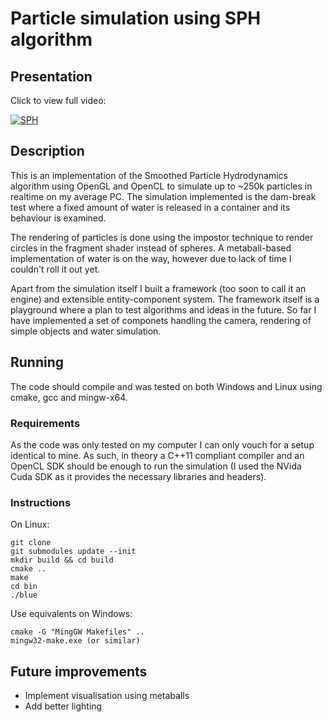 # Particle simulation using SPH algorithm

## Presentation

Click to view full video:

[![SPH](http://share.gifyoutube.com/vOAXZW.gif)](http://www.youtube.com/watch?v=a44fNPBgibE)

## Description

This is an implementation of the Smoothed Particle Hydrodynamics algorithm using OpenGL and OpenCL to simulate up to 
~250k particles in realtime on my average PC. The simulation implemented is the dam-break test where a fixed amount
of water is released in a container and its behaviour is examined. 

The rendering of particles is done using the impostor technique to render circles in the fragment shader instead of spheres. 
A metaball-based implementation of water is on the way, however due to lack of time I couldn't roll it out yet.

Apart from the simulation itself I built a framework (too soon to call it an engine) and extensible entity-component system. The framework itself is a playground where a plan to test algorithms and ideas in the future. So far I have implemented a set of componets handling the camera, rendering of simple objects and water simulation.

## Running

The code should compile and was tested on both Windows and Linux using cmake, gcc and mingw-x64. 

### Requirements

As the code was only tested on my computer I can only vouch for a setup identical to mine. As such, in theory a C++11
compliant compiler and an OpenCL SDK should be enough to run the simulation (I used the NVida Cuda SDK as it provides
the necessary libraries and headers).

### Instructions

On Linux:
~~~
git clone
git submodules update --init
mkdir build && cd build
cmake ..
make
cd bin
./blue
~~~

Use equivalents on Windows:
~~~
cmake -G "MingGW Makefiles" ..
mingw32-make.exe (or similar)
~~~
## Future improvements

- Implement visualisation using metaballs
- Add better lighting
